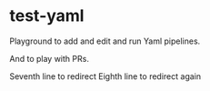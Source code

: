 # test-yaml

Playground to add and edit and run Yaml pipelines.

And to play with PRs.

Seventh line to redirect
Eighth line to redirect again
